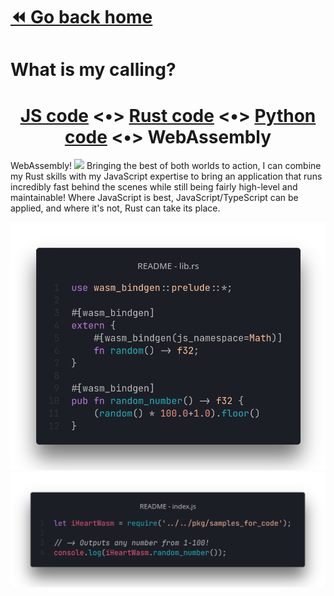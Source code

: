 # [⏪ Go back home](readme.md)

# What is my calling?

<p>

<h1 align="center">
<a href="README_js-tab.md">JS code</a> <•>
<a href="README_rust-tab.md">Rust code</a> <•>
<a href="README_python-tab.md">Python code</a> <•>
<a>WebAssembly</a>
</h1>

WebAssembly! <img src="https://simpleicons.org/icons/webassembly.svg" height="16"> Bringing the best of both worlds to action, I can combine my Rust skills with my JavaScript expertise to bring an application that runs incredibly fast behind the scenes while still being fairly high-level and maintainable! Where JavaScript is best, JavaScript/TypeScript can be applied, and where it's not, Rust can take its place.

![WebAssembly code example for Rust](wasm_rust.png)
![WebAssembly code example for JavaScript](wasm_js.png)